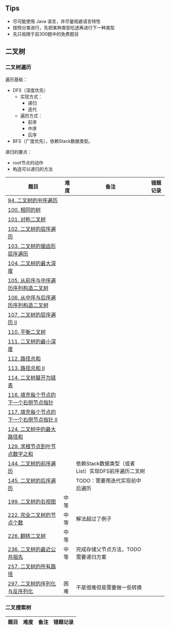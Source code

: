 ## Tips

- 尽可能使用 Java 语言，并尽量规避语言特性
- 按照分类进行，先把某种类型吃透再进行下一种类型
- 先只局限于前300题中的免费题目

## 二叉树

### 二叉树遍历

遍历基础：
- DFS（深度优先）
    - 实现方式：
        - 递归
        - 迭代
    - 遍历方式：
        - 前序
        - 中序
        - 后序
- BFS（广度优先），依赖Stack数据类型。

递归的要点：
- root节点的动作
- 构造可以递归的方法

| 题目 | 难度 | 备注 | 错题记录 |
| --- | --- | --- | --- |
| [94. 二叉树的中序遍历](https://leetcode-cn.com/problems/binary-tree-inorder-traversal/) | | |
| [100. 相同的树](https://leetcode-cn.com/problems/same-tree/) | | |
| [101. 对称二叉树](https://leetcode-cn.com/problems/symmetric-tree/) | | |
| [102. 二叉树的层序遍历](https://leetcode-cn.com/problems/binary-tree-level-order-traversal/) | | |
| [103. 二叉树的锯齿形层序遍历](https://leetcode-cn.com/problems/binary-tree-zigzag-level-order-traversal/) | | |
| [104. 二叉树的最大深度](https://leetcode-cn.com/problems/maximum-depth-of-binary-tree/) | | |
| [105. 从前序与中序遍历序列构造二叉树](https://leetcode-cn.com/problems/construct-binary-tree-from-preorder-and-inorder-traversal/) | | |
| [106. 从中序与后序遍历序列构造二叉树](https://leetcode-cn.com/problems/construct-binary-tree-from-inorder-and-postorder-traversal/) | | |
| [107. 二叉树的层序遍历 II](https://leetcode-cn.com/problems/binary-tree-level-order-traversal-ii/) | | |
| [110. 平衡二叉树](https://leetcode-cn.com/problems/balanced-binary-tree/) | | |
| [111. 二叉树的最小深度](https://leetcode-cn.com/problems/minimum-depth-of-binary-tree/) | | |
| [112. 路径总和](https://leetcode-cn.com/problems/path-sum/) | | |
| [113. 路径总和 II](https://leetcode-cn.com/problems/path-sum-ii/) | | |
| [114. 二叉树展开为链表](https://leetcode-cn.com/problems/flatten-binary-tree-to-linked-list/) | | |
| [116. 填充每个节点的下一个右侧节点指针](https://leetcode-cn.com/problems/populating-next-right-pointers-in-each-node/) | | |
| [117. 填充每个节点的下一个右侧节点指针 II](https://leetcode-cn.com/problems/populating-next-right-pointers-in-each-node-ii/) | | |
| [124. 二叉树中的最大路径和](https://leetcode-cn.com/problems/binary-tree-maximum-path-sum/) | | |
| [129. 求根节点到叶节点数字之和](https://leetcode-cn.com/problems/sum-root-to-leaf-numbers/) | | |
| [144. 二叉树的前序遍历](https://leetcode-cn.com/problems/binary-tree-preorder-traversal/) | | 依赖Stack数据类型（或者List）实现DFS前序遍历二叉树 |
| [145. 二叉树的后序遍历](https://leetcode-cn.com/problems/binary-tree-postorder-traversal/) | | TODO：需要用迭代实现前中后遍历 |
| [199. 二叉树的右视图](https://leetcode-cn.com/problems/binary-tree-right-side-view/) | 中等 | |
| [222. 完全二叉树的节点个数](https://leetcode-cn.com/problems/count-complete-tree-nodes/) | 中等 | 解法超过了例子 | |
| [226. 翻转二叉树](https://leetcode-cn.com/problems/invert-binary-tree/) | 中等 | | | 
| [236. 二叉树的最近公共祖先](https://leetcode-cn.com/problems/lowest-common-ancestor-of-a-binary-tree/) | 中等 | 完成存储父节点方法，TODO 需要递归方案 | 
| [257. 二叉树的所有路径](https://leetcode-cn.com/problems/binary-tree-paths/)
| [297. 二叉树的序列化与反序列化 ](https://leetcode-cn.com/problems/serialize-and-deserialize-binary-tree/) | 困难 | 不是很难但是需要做一些转换 | |

### 二叉搜索树

| 题目 | 难度 | 备注 | 错题记录 |
| --- | --- | --- | --- |